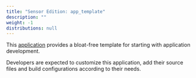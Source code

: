 ```yaml
---
title: "Sensor Edition: app_template"
description: ""
weight: -1
distributions: null
---
```


This [application](https://github.com/TheThingsIndustries/generic-node-se/tree/develop/Software/app/app_template) provides a bloat-free template for starting with application development.

Developers are expected to customize this application, add their source files and build configurations according to their needs.
